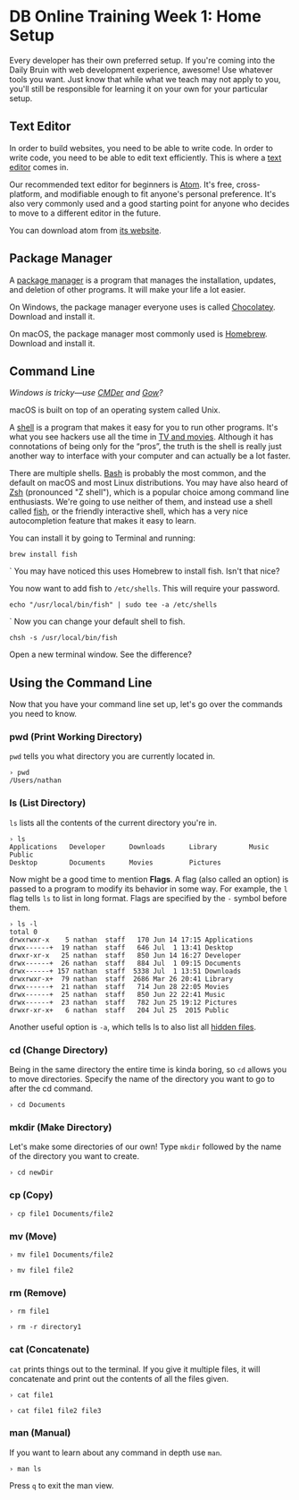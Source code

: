 # DB Online Training Week 1: Home Setup

Every developer has their own preferred setup. If you're coming into the Daily Bruin with web development experience, awesome! Use whatever tools you want. Just know that while what we teach may not apply to you, you'll still be responsible for learning it on your own for your particular setup.

## Text Editor

In order to build websites, you need to be able to write code. In order to write code, you need to be able to edit text efficiently. This is where a [text editor](https://en.wikipedia.org/wiki/Text_editor) comes in.

Our recommended text editor for beginners is [Atom](https://atom.io). It's free, cross-platform, and modifiable enough to fit anyone's personal preference. It's also very commonly used and a good starting point for anyone who decides to move to a different editor in the future.

You can download atom from [its website](https://atom.io).

## Package Manager

A [package manager](https://en.wikipedia.org/wiki/Package_manager) is a program that manages the installation, updates, and deletion of other programs. It will make your life a lot easier.

On Windows, the package manager everyone uses is called [Chocolatey](https://chocolatey.org). Download and install it.

On macOS, the package manager most commonly used is [Homebrew](https://brew.sh). Download and install it.

## Command Line

*Windows is tricky—use [CMDer](http://cmder.net) and [Gow](https://github.com/bmatzelle/gow)?*

macOS is built on top of an operating system called Unix.

A [shell](https://en.wikipedia.org/wiki/Unix_shell) is a program that makes it easy for you to run other programs. It's what you see hackers use all the time in [TV and movies](https://www.youtube.com/watch?v=PGjLhOhMLXc). Although it has connotations of being only for the “pros”, the truth is the shell is really just another way to interface with your computer and can actually be a lot faster.

There are multiple shells. [Bash](https://en.wikipedia.org/wiki/Bash_%28Unix_shell%29) is probably the most common, and the default on macOS and most Linux distributions. You may have also heard of [Zsh](https://en.wikipedia.org/wiki/Z_shell) (pronounced "Z shell"), which is a popular choice among command line enthusiasts. We're going to use neither of them, and instead use a shell called [fish](https://en.wikipedia.org/wiki/Friendly_interactive_shell), or the friendly interactive shell, which has a very nice autocompletion feature that makes it easy to learn.

You can install it by going to Terminal and running:

```shell
brew install fish
```
`
You may have noticed this uses Homebrew to install fish. Isn't that nice?

You now want to add fish to `/etc/shells`. This will require your password.

```shell
echo "/usr/local/bin/fish" | sudo tee -a /etc/shells
```
`
Now you can change your default shell to fish.

```shell
chsh -s /usr/local/bin/fish
```

Open a new terminal window. See the difference?

## Using the Command Line

Now that you have your command line set up, let's go over the commands you need to know.

### pwd (Print Working Directory)

`pwd` tells you what directory you are currently located in. 

```shell
› pwd
/Users/nathan
```

### ls (List Directory)

`ls` lists all the contents of the current directory you're in.

```shell
› ls
Applications   Developer      Downloads      Library        Music          Public
Desktop        Documents      Movies         Pictures
```

Now might be a good time to mention **Flags**. A flag (also called an option) is passed to a program to modify its behavior in some way. For example, the `l` flag tells `ls` to list in long format. Flags are specified by the `-` symbol before them.

```shell
› ls -l
total 0
drwxrwxr-x    5 nathan  staff   170 Jun 14 17:15 Applications
drwx------+  19 nathan  staff   646 Jul  1 13:41 Desktop
drwxr-xr-x   25 nathan  staff   850 Jun 14 16:27 Developer
drwx------+  26 nathan  staff   884 Jul  1 09:15 Documents
drwx------+ 157 nathan  staff  5338 Jul  1 13:51 Downloads
drwxrwxr-x+  79 nathan  staff  2686 Mar 26 20:41 Library
drwx------+  21 nathan  staff   714 Jun 28 22:05 Movies
drwx------+  25 nathan  staff   850 Jun 22 22:41 Music
drwx------+  23 nathan  staff   782 Jun 25 19:12 Pictures
drwxr-xr-x+   6 nathan  staff   204 Jul 25  2015 Public
```

Another useful option is `-a`, which tells ls to also list all [hidden files](https://en.wikipedia.org/wiki/Hidden_file_and_hidden_directory).

### cd (Change Directory)

Being in the same directory the entire time is kinda boring, so `cd` allows you to move directories. Specify the name of the directory you want to go to after the cd command.

```shell
› cd Documents
```

### mkdir (Make Directory)

Let's make some directories of our own! Type `mkdir` followed by the name of the directory you want to create.

```shell
› cd newDir
```

### cp (Copy)

```shell
› cp file1 Documents/file2
```

### mv (Move)

```shell
› mv file1 Documents/file2
```

```shell
› mv file1 file2
```

### rm (Remove)

```shell
› rm file1
```

```shell
› rm -r directory1
```

### cat (Concatenate)

`cat` prints things out to the terminal. If you give it multiple files, it will concatenate and print out the contents of all the files given.

```shell
› cat file1
```

```shell
› cat file1 file2 file3
```

### man (Manual)

If you want to learn about any command in depth use `man`. 

```shell
› man ls
```

Press `q` to exit the man view.

